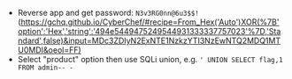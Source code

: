 -   Reverse app and get password: `N3v3RG0nn@6u3$$!` (https://gchq.github.io/CyberChef/#recipe=From_Hex('Auto')XOR(%7B'option':'Hex','string':'494e5449475249544931333337757023'%7D,'Standard',false)&input=MDc3ZDIyN2ExNTE1NzkzYTI3NzEwNTQ2MDQ1MTU0MDI&oeol=FF)
-   Select "product" option then use SQLi union, e.g. `' UNION SELECT flag,1 FROM admin-- -`
